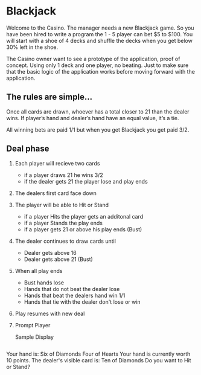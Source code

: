 # Blackjack

Welcome to the Casino. The manager needs a new Blackjack game. So you have been hired to write a program the 1 - 5 player can bet $5 to $100. You will start with a shoe of 4 decks and shuffle the decks when you get below 30% left in the shoe. 

The Casino owner want to see a prototype of the application, proof of concept. Using only 1 deck and one player, no beating. Just to make sure that the basic logic of the application works before moving forward with the application.

## The rules are simple...

Once all cards are drawn, whoever has a total closer to 21 than the dealer wins. If player’s hand and dealer’s hand have an equal value, it’s a tie.

All winning bets are paid 1/1 but when you get Blackjack you get paid 3/2.

## Deal phase
1. Each player will recieve two cards
   - if a player draws 21 he wins 3/2
   - if the dealer gets 21 the player lose and play ends
2. The dealers first card face down
3. The player will be able to Hit or Stand
    - if a player Hits the player gets an additonal card
    - if a player Stands the play ends
    - if a player gets 21 or above his play ends (Bust)
4. The dealer continues to draw cards until
   - Dealer gets above 16
   - Dealer gets above 21 (Bust)
5. When all play ends
   - Bust hands lose
   - Hands that do not beat the dealer lose
   - Hands that beat the dealers hand win 1/1
   - Hands that tie with the dealer don't lose or win
6. Play resumes with new deal
7. Prompt Player 
   
   Sample Display
   ```
Your hand is:
Six of Diamonds
Four of Hearts
Your hand is currently worth 10 points.
The dealer's visible card is: Ten of Diamonds
Do you want to Hit or Stand?
```